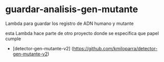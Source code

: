 # guardar-analisis-gen-mutante
Lambda para guardar los registro de ADN humano y mutante

esta Lambda hace parte de otro proyecto donde se especifica que papel cumple

*  [detector-gen-mutante-v2] (https://github.com/kmiloparra/detector-gen-mutante-v2)
